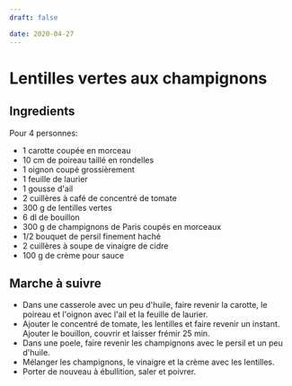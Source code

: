```yaml
---
draft: false

date: 2020-04-27
---
```


# Lentilles vertes aux champignons
<!-- more -->

## Ingredients
Pour 4 personnes:

- 1 carotte coupée en morceau
- 10 cm de poireau taillé en rondelles
- 1 oignon coupé grossièrement
- 1 feuille de laurier
- 1 gousse d'ail
- 2 cuillères à café de concentré de tomate
- 300 g de lentilles vertes
- 6 dl de bouillon
- 300 g de champignons de Paris coupés en morceaux
- 1/2 bouquet de persil finement haché
- 2 cuillères à soupe de vinaigre de cidre
- 100 g de crème pour sauce

## Marche à suivre
 - Dans une casserole avec un peu d'huile, faire revenir la carotte, le poireau
   et l'oignon avec l'ail et la feuille de laurier.
 - Ajouter le concentré de tomate, les lentilles et faire revenir un instant.
   Ajouter le bouillon, couvrir et laisser frémir 25 min.
 - Dans une poele, faire revenir les champignons avec le persil et un peu
   d'huile.
 - Mélanger les champignons, le vinaigre et la crème avec les lentilles.
 - Porter de nouveau à ébullition, saler et poivrer.
